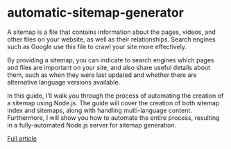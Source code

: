 # automatic-sitemap-generator

A sitemap is a file that contains information about the pages, videos, and other files on your website, as well as their relationships. Search engines such as Google use this file to crawl your site more effectively.

By providing a sitemap, you can indicate to search engines which pages and files are important on your site, and also share useful details about them, such as when they were last updated and whether there are alternative language versions available.

In this guide, I'll walk you through the process of automating the creation of a sitemap using Node.js. The guide will cover the creation of both sitemap index and sitemaps, along with handling multi-language content. Furthermore, I will show you how to automate the entire process, resulting in a fully-automated Node.js server for sitemap generation.

[Full article](https://codebeyondlimits.com/articles/automating-sitemap-generation-with-node-js-the-step-by-step-guide)

